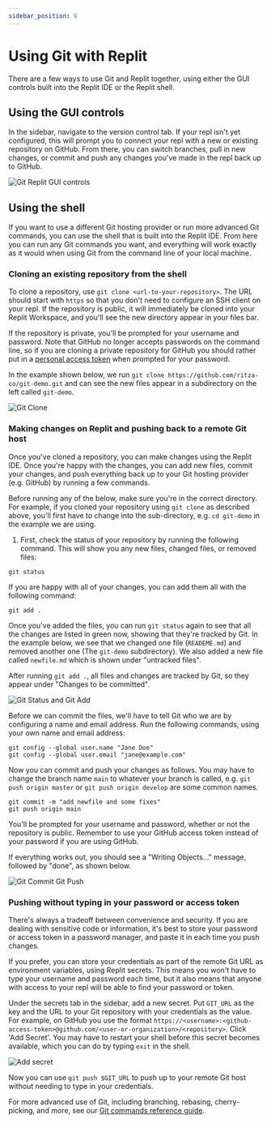 ```yaml
---
sidebar_position: 6
---
```


# Using Git with Replit

There are a few ways to use Git and Replit together, using either the GUI controls built into the Replit IDE or the Replit shell.

## Using the GUI controls

In the sidebar, navigate to the version control tab. If your repl isn't yet configured, this will prompt you to connect your repl with a new or existing repository on GitHub. From there, you can switch branches, pull in new changes, or commit and push any changes you've made in the repl back up to GitHub.

![Git Replit GUI controls](https://replit-docs-images.bardia.repl.co/images/programming-ide/git-with-replit/git-replit-gui.png)

## Using the shell

If you want to use a different Git hosting provider or run more advanced Git commands, you can use the shell that is built into the Replit IDE. From here you can run any Git commands you want, and everything will work exactly as it would when using Git from the command line of your local machine.

### Cloning an existing repository from the shell

To clone a repository, use `git clone <url-to-your-repository>`. The URL should start with `https` so that you don't need to configure an SSH client on your repl. If the repository is public, it will immediately be cloned into your Replit Workspace, and you'll see the new directory appear in your files bar. 

If the repository is private, you'll be prompted for your username and password. Note that GitHub no longer accepts passwords on the command line, so if you are cloning a private repository for GitHub you should rather put in a [personal access token](https://docs.github.com/en/authentication/keeping-your-account-and-data-secure/creating-a-personal-access-token) when prompted for your password.

In the example shown below, we run `git clone https://github.com/ritza-co/git-demo.git` and can see the new files appear in a subdirectory on the left called `git-demo`.

![Git Clone](https://replit-docs-images.bardia.repl.co/images/programming-ide/git-with-replit/git-clone.png)

### Making changes on Replit and pushing back to a remote Git host

Once you've cloned a repository, you can make changes using the Replit IDE. Once you're happy with the changes, you can add new files, commit your changes, and push everything back up to your Git hosting provider (e.g. GitHub) by running a few commands.

Before running any of the below, make sure you're in the correct directory. For example, if you cloned your repository using `git clone` as described above, you'll first have to change into the sub-directory, e.g. `cd git-demo` in the example we are using.

1. First, check the status of your repository by running the following command. This will show you any new files, changed files, or removed files:

```
git status
```

If you are happy with all of your changes, you can add them all with the following command:

```
git add .
```

Once you've added the files, you can run `git status` again to see that all the changes are listed in green now, showing that they're tracked by Git. In the example below, we see that we changed one file (`READEME.md`) and removed another one (The `git-demo` subdirectory). We also added a new file called `newfile.md` which is shown under "untracked files".

After running `git add .`, all files and changes are tracked by Git, so they appear under "Changes to be committed".

![Git Status and Git Add](https://replit-docs-images.bardia.repl.co/images/programming-ide/git-with-replit/git-status-git-add.png)

Before we can commit the files, we'll have to tell Git who we are by configuring a name and email address. Run the following commands, using your own name and email address:

```
git config --global user.name "Jane Doe"
git config --global user.email "jane@example.com"
```

Now you can commit and push your changes as follows. You may have to change the branch name `main` to whatever your branch is called, e.g. `git push origin master` or `git push origin develop` are some common names.

```
git commit -m "add newfile and some fixes"
git push origin main
```

You'll be prompted for your username and password, whether or not the repository is public. Remember to use your GitHub access token instead of your password if you are using GitHub.

If everything works out, you should see a "Writing Objects..." message, followed by "done", as shown below.

![Git Commit Git Push](https://replit-docs-images.bardia.repl.co/images/programming-ide/git-with-replit/git-config-commit-push.png)

### Pushing without typing in your password or access token

There's always a tradeoff between convenience and security. If you are dealing with sensitive code or information, it's best to store your password or access token in a password manager, and paste it in each time you push changes.

If you prefer, you can store your credentials as part of the remote Git URL as environment variables, using Replit secrets. This means you won't have to type your username and password each time, but it also means that anyone with access to your repl will be able to find your password or token.

Under the secrets tab in the sidebar, add a new secret. Put `GIT_URL` as the key and the URL to your Git repository with your credentials as the value. For example, on GitHub you use the format `https://<username>:<github-access-token>@github.com/<user-or-organization>/<repository>`. Click 'Add Secret'. You may have to restart your shell before this secret becomes available, which you can do by typing `exit` in the shell.

![Add secret](https://replit-docs-images.bardia.repl.co/images/programming-ide/git-with-replit/add-secret.png)

Now you can use `git push $GIT_URL` to push up to your remote Git host without needing to type in your credentials.

For more advanced use of Git, including branching, rebasing, cherry-picking, and more, see our [Git commands reference guide](/programming-ide/git-commands-reference-guide).

